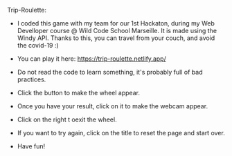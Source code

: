 Trip-Roulette:

- I coded this game with my team for our 1st Hackaton, during my Web Develloper course @ Wild Code School Marseille. It is made using the Windy API. Thanks to this, you can travel from your couch, and avoid the covid-19 :)

- You can play it here: https://trip-roulette.netlify.app/

- Do not read the code to learn something, it's probably full of bad practices.

- Click the button to make the wheel appear.

- Once you have your result, click on it to make the webcam appear.

- Click on the right t oexit the wheel.

- If you want to try again, click on the title to reset the page and start over.

- Have fun!

